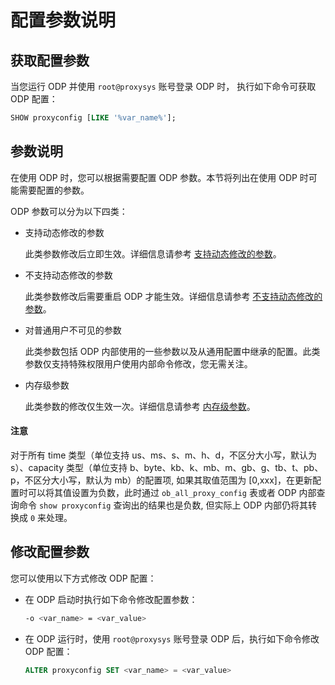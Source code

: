# 配置参数说明

## 获取配置参数

当您运行 ODP 并使用 `root@proxysys` 账号登录 ODP 时， 执行如下命令可获取 ODP 配置：

```sql
SHOW proxyconfig [LIKE '%var_name%'];
```

## 参数说明

在使用 ODP 时，您可以根据需要配置 ODP 参数。本节将列出在使用 ODP 时可能需要配置的参数。

ODP 参数可以分为以下四类：

* 支持动态修改的参数

  此类参数修改后立即生效。详细信息请参考 [支持动态修改的参数](2.parameters-that-can-be-dynamically-modified.md)。
  
* 不支持动态修改的参数

  此类参数修改后需要重启 ODP 才能生效。详细信息请参考 [不支持动态修改的参数](3.parameters-that-cannot-be-dynamically-modified.md)。
  
* 对普通用户不可见的参数

  此类参数包括 ODP 内部使用的一些参数以及从通用配置中继承的配置。此类参数仅支持特殊权限用户使用内部命令修改，您无需关注。
  
* 内存级参数

  此类参数的修改仅生效一次。详细信息请参考 [内存级参数](5.memory-level-parameters.md)。

<main id="notice" type='notice'>
  <h4>注意</h4>
  <p>对于所有 time 类型（单位支持 us、ms、s、m、h、d，不区分大小写，默认为 s）、capacity 类型（单位支持 b、byte、kb、k、mb、m、gb、g、tb、t、pb、p，不区分大小写，默认为 mb）的配置项, 如果其取值范围为 [0,xxx]，在更新配置时可以将其值设置为负数，此时通过 <code>ob_all_proxy_config</code> 表或者 ODP 内部查询命令 <code>show proxyconfig</code> 查询出的结果也是负数, 但实际上 ODP 内部仍将其转换成 <code>0</code> 来处理。</p>
</main>

## 修改配置参数

您可以使用以下方式修改 ODP 配置：

* 在 ODP 启动时执行如下命令修改配置参数：

  ```bash
  -o <var_name> = <var_value>
  ```

* 在 ODP 运行时，使用 `root@proxysys` 账号登录 ODP 后，执行如下命令修改 ODP 配置：

  ```sql
  ALTER proxyconfig SET <var_name> = <var_value>
  ```
